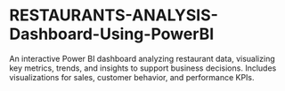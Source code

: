 # RESTAURANTS-ANALYSIS-Dashboard-Using-PowerBI
An interactive Power BI dashboard analyzing restaurant data, visualizing key metrics, trends, and insights to support business decisions. Includes visualizations for sales, customer behavior, and performance KPIs.
